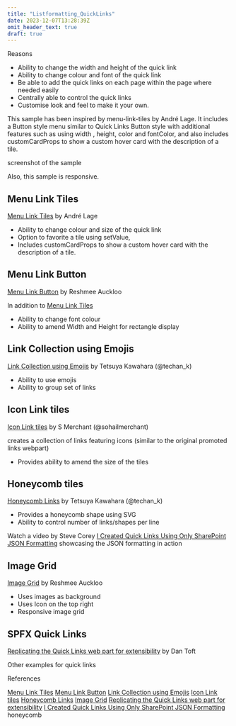 ```yaml
---
title: "Listformatting_QuickLinks"
date: 2023-12-07T13:28:39Z
omit_header_text: true
draft: true
---
```



Reasons
- Ability to change the width and height of the quick link
- Ability to change colour and font of the quick link
- Be able to add the quick links on each page within the page where needed easily
- Centrally able to control the quick links
- Customise look and feel to make it your own. 

This sample has been inspired by menu-link-tiles by André Lage. It includes a Button style menu similar to Quick Links Button style with additional features such as using width , height, color and fontColor, and also includes customCardProps to show a custom hover card with the description of a tile.

screenshot of the sample

Also, this sample is responsive.

## Menu Link Tiles
[Menu Link Tiles](https://github.com/pnp/List-Formatting/tree/master/view-samples/menu-link-tiles) by André Lage

- Ability to change colour and size of the quick link
- Option to favorite a tile using setValue,
- Includes customCardProps to show a custom hover card with the description of a tile.

## Menu Link Button
[Menu Link Button](https://github.com/pnp/List-Formatting/tree/master/view-samples/menu-link-button) by Reshmee Auckloo

In addition to [Menu Link Tiles](https://github.com/pnp/List-Formatting/tree/master/view-samples/menu-link-tiles) 

- Ability to change font colour
- Ability to amend Width and Height for rectangle display

## Link Collection using Emojis
[Link Collection using Emojis](https://github.com/pnp/List-Formatting/tree/master/view-samples/emoji-link-tiles) by Tetsuya Kawahara (@techan_k)

- Ability to use emojis
- Ability to group set of links
  
## Icon Link tiles
[Icon Link tiles](https://github.com/pnp/List-Formatting/tree/master/view-samples/icon-link-tiles) by S Merchant (@sohailmerchant)

creates a collection of links featuring icons (similar to the original promoted links webpart)

- Provides ability to amend the size of the tiles

## Honeycomb tiles
[Honeycomb Links](https://github.com/pnp/List-Formatting/tree/master/view-samples/honeycomb-link) by Tetsuya Kawahara (@techan_k)

- Provides a honeycomb shape using SVG
- Ability to control number of links/shapes per line

Watch a video by Steve Corey [I Created Quick Links Using Only SharePoint JSON Formatting](https://www.youtube.com/watch?v=fUCn1gajIzk) showcasing the JSON formatting in action

## Image Grid
[Image Grid](https://github.com/pnp/List-Formatting/tree/master/view-samples/image-grid) by Reshmee Auckloo

- Uses images as background
- Uses Icon on the top right
- Responsive image grid

## SPFX Quick Links 

[Replicating the Quick Links web part for extensibility](https://www.youtube.com/watch?v=yAvHmzszzGk) by Dan Toft


Other examples for quick links

References 

[Menu Link Tiles](https://github.com/pnp/List-Formatting/tree/master/view-samples/menu-link-tiles)
[Menu Link Button](https://github.com/pnp/List-Formatting/tree/master/view-samples/menu-link-button)
[Link Collection using Emojis](https://github.com/pnp/List-Formatting/tree/master/view-samples/emoji-link-tiles)
[Icon Link tiles](https://github.com/pnp/List-Formatting/tree/master/view-samples/icon-link-tiles)
[Honeycomb Links](https://github.com/pnp/List-Formatting/tree/master/view-samples/honeycomb-link)
[Image Grid](https://github.com/pnp/List-Formatting/tree/master/view-samples/image-grid)
[Replicating the Quick Links web part for extensibility](https://www.youtube.com/watch?v=yAvHmzszzGk)
[I Created Quick Links Using Only SharePoint JSON Formatting](https://www.youtube.com/watch?v=fUCn1gajIzk)
   honeycomb 
